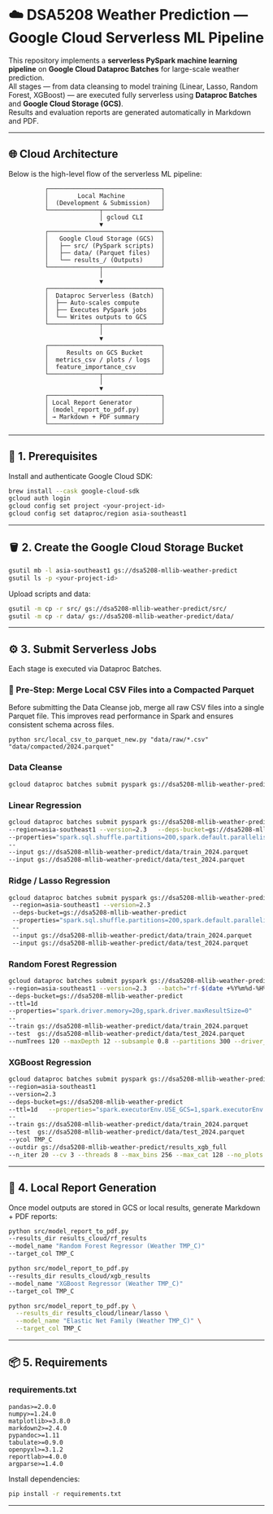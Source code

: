 
# ☁️ DSA5208 Weather Prediction — Google Cloud Serverless ML Pipeline

This repository implements a **serverless PySpark machine learning pipeline** on **Google Cloud Dataproc Batches** for large-scale weather prediction.  
All stages — from data cleansing to model training (Linear, Lasso, Random Forest, XGBoost) — are executed fully serverless using **Dataproc Batches** and **Google Cloud Storage (GCS)**.  
Results and evaluation reports are generated automatically in Markdown and PDF.

---

## 🌐 Cloud Architecture

Below is the high-level flow of the serverless ML pipeline:

```
          ┌───────────────────────────────┐
          │        Local Machine          │
          │  (Development & Submission)   │
          └──────────────┬────────────────┘
                         │ gcloud CLI
                         ▼
          ┌───────────────────────────────┐
          │   Google Cloud Storage (GCS)  │
          │   ├── src/ (PySpark scripts)  │
          │   ├── data/ (Parquet files)   │
          │   └── results_/ (Outputs)     │
          └──────────────┬────────────────┘
                         │
                         ▼
          ┌───────────────────────────────┐
          │  Dataproc Serverless (Batch)  │
          │  ├── Auto-scales compute      │
          │  ├── Executes PySpark jobs    │
          │  └── Writes outputs to GCS    │
          └──────────────┬────────────────┘
                         │
                         ▼
          ┌───────────────────────────────┐
          │     Results on GCS Bucket     │
          │  metrics_csv / plots / logs   │
          │  feature_importance_csv       │
          └──────────────┬────────────────┘
                         │
                         ▼
          ┌───────────────────────────────┐
          │ Local Report Generator        │
          │ (model_report_to_pdf.py)      │
          │ → Markdown + PDF summary      │
          └───────────────────────────────┘
```

---

## 🧭 1. Prerequisites

Install and authenticate Google Cloud SDK:

```bash
brew install --cask google-cloud-sdk
gcloud auth login
gcloud config set project <your-project-id>
gcloud config set dataproc/region asia-southeast1
```

---

## 🪣 2. Create the Google Cloud Storage Bucket

```bash
gsutil mb -l asia-southeast1 gs://dsa5208-mllib-weather-predict
gsutil ls -p <your-project-id>
```
Upload scripts and data:
```bash
gsutil -m cp -r src/ gs://dsa5208-mllib-weather-predict/src/
gsutil -m cp -r data/ gs://dsa5208-mllib-weather-predict/data/
```

---

## ⚙️ 3. Submit Serverless Jobs

Each stage is executed via Dataproc Batches.

### 🧩 Pre-Step: Merge Local CSV Files into a Compacted Parquet
Before submitting the Data Cleanse job, merge all raw CSV files into a single Parquet file.
This improves read performance in Spark and ensures consistent schema across files.
```
python src/local_csv_to_parquet_new.py "data/raw/*.csv" "data/compacted/2024.parquet"
```

### Data Cleanse
```bash
gcloud dataproc batches submit pyspark gs://dsa5208-mllib-weather-predict/src/data_cleanse.py   --region=asia-southeast1 --version=2.3   --deps-bucket=gs://dsa5208-mllib-weather-predict   --properties="spark.sql.shuffle.partitions=200,spark.default.parallelism=200"   --   --input gs://dsa5208-mllib-weather-predict/data/compacted/2024.parquet
```

### Linear Regression
```bash
gcloud dataproc batches submit pyspark gs://dsa5208-mllib-weather-predict/src/base_linearReg.py
--region=asia-southeast1 --version=2.3   --deps-bucket=gs://dsa5208-mllib-weather-predict
--properties="spark.sql.shuffle.partitions=200,spark.default.parallelism=200"
--
--input gs://dsa5208-mllib-weather-predict/data/train_2024.parquet
--input gs://dsa5208-mllib-weather-predict/data/test_2024.parquet
```

### Ridge / Lasso Regression
```bash
gcloud dataproc batches submit pyspark gs://dsa5208-mllib-weather-predict/src/Ridge_Lasso.py
 --region=asia-southeast1 --version=2.3
 --deps-bucket=gs://dsa5208-mllib-weather-predict
 --properties="spark.sql.shuffle.partitions=200,spark.default.parallelism=200"
 --
 --input gs://dsa5208-mllib-weather-predict/data/train_2024.parquet
 --input gs://dsa5208-mllib-weather-predict/data/test_2024.parquet
```

### Random Forest Regression
```bash
gcloud dataproc batches submit pyspark gs://dsa5208-mllib-weather-predict/src/rf_train_eval_all_cloud.py
--region=asia-southeast1 --version=2.3   --batch="rf-$(date +%Y%m%d-%H%M%S)"
--deps-bucket=gs://dsa5208-mllib-weather-predict
--ttl=1d
--properties="spark.driver.memory=20g,spark.driver.maxResultSize=0"
--
--train gs://dsa5208-mllib-weather-predict/data/train_2024.parquet
--test  gs://dsa5208-mllib-weather-predict/data/test_2024.parquet
--numTrees 120 --maxDepth 12 --subsample 0.8 --partitions 300 --driver_mem 20g --make_figs
```

### XGBoost Regression
```bash
gcloud dataproc batches submit pyspark gs://dsa5208-mllib-weather-predict/src/XGBoost.py
--region=asia-southeast1
--version=2.3
--deps-bucket=gs://dsa5208-mllib-weather-predict
--ttl=1d   --properties="spark.executorEnv.USE_GCS=1,spark.executorEnv.GCS_BUCKET=dsa5208-mllib-weather-predict"
--
--train gs://dsa5208-mllib-weather-predict/data/train_2024.parquet
--test  gs://dsa5208-mllib-weather-predict/data/test_2024.parquet
--ycol TMP_C
--outdir gs://dsa5208-mllib-weather-predict/results_xgb_full
--n_iter 20 --cv 3 --threads 8 --max_bins 256 --max_cat 128 --no_plots
```

---

## 🧾 4. Local Report Generation

Once model outputs are stored in GCS or local results, generate Markdown + PDF reports:

```bash
python src/model_report_to_pdf.py
--results_dir results_cloud/rf_results
--model_name "Random Forest Regressor (Weather TMP_C)"
--target_col TMP_C

python src/model_report_to_pdf.py
--results_dir results_cloud/xgb_results
--model_name "XGBoost Regressor (Weather TMP_C)"
--target_col TMP_C

python src/model_report_to_pdf.py \
  --results_dir results_cloud/linear/lasso \
  --model_name "Elastic Net Family (Weather TMP_C)" \
  --target_col TMP_C


```

---

## 📦 5. Requirements

### requirements.txt

```
pandas>=2.0.0
numpy>=1.24.0
matplotlib>=3.8.0
markdown2>=2.4.0
pypandoc>=1.11
tabulate>=0.9.0
openpyxl>=3.1.2
reportlab>=4.0.0
argparse>=1.4.0
```

Install dependencies:
```bash
pip install -r requirements.txt
```

---


